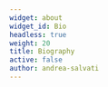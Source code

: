```yaml
---
widget: about
widget_id: Bio
headless: true
weight: 20
title: Biography
active: false
author: andrea-salvati
---
```

